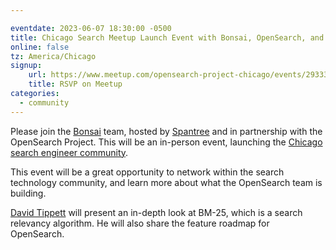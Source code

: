 ```yaml
---

eventdate: 2023-06-07 18:30:00 -0500
title: Chicago Search Meetup Launch Event with Bonsai, OpenSearch, and Spantree
online: false
tz: America/Chicago
signup:
    url: https://www.meetup.com/opensearch-project-chicago/events/293331344
    title: RSVP on Meetup
categories:
  - community
---
```


Please join the [Bonsai](http://bonsai.io/) team, hosted by [Spantree](https://spantree.net/) and in partnership with the OpenSearch Project. This will be an in-person event, launching the [Chicago search engineer community](https://www.meetup.com/opensearch-project-chicago/).

This event will be a great opportunity to network within the search technology community, and learn more about what the OpenSearch team is building.

[David Tippett](https://twitter.com/dtaivpp) will present an in-depth look at BM-25, which is a search relevancy algorithm. He will also share the feature roadmap for OpenSearch.
